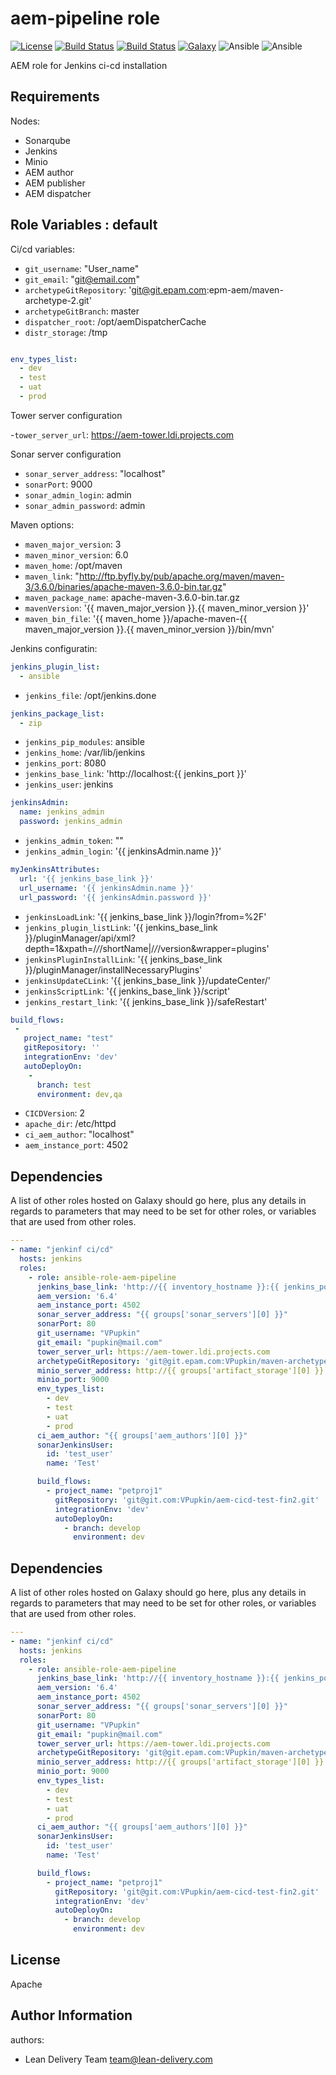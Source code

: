 aem-pipeline role
=========
[![License](https://img.shields.io/badge/license-Apache-green.svg?style=flat)](https://raw.githubusercontent.com/lean-delivery/ansible-role-aem-pipeline/master/LICENSE)
[![Build Status](https://travis-ci.org/lean-delivery/ansible-role-aem-pipeline.svg?branch=master)](https://travis-ci.org/lean-delivery/ansible-role-aem-pipeline)
[![Build Status](https://gitlab.com/lean-delivery/ansible-role-aem-pipeline/badges/master/build.svg)](https://gitlab.com/lean-delivery/ansible-role-aem-pipeline)
[![Galaxy](https://img.shields.io/badge/galaxy-lean__delivery.aem-pipeline-blue.svg)](https://galaxy.ansible.com/lean_delivery/aem-pipeline)
![Ansible](https://img.shields.io/ansible/role/d/role_id.svg)
![Ansible](https://img.shields.io/badge/dynamic/json.svg?label=min_ansible_version&url=https%3A%2F%2Fgalaxy.ansible.com%2Fapi%2Fv1%2Froles%2Frole_id%2F&query=$.min_ansible_version)

AEM  role for Jenkins ci-cd installation 

Requirements
------------

Nodes:
- Sonarqube
- Jenkins
- Minio
- AEM author
- AEM publisher 
- AEM dispatcher


Role Variables : default
--------------
Ci/cd variables:

- `git_username`: "User_name"
- `git_email`: "git@email.com"
- `archetypeGitRepository`: 'git@git.epam.com:epm-aem/maven-archetype-2.git'
- `archetypeGitBranch`: master
- `dispatcher_root`: /opt/aemDispatcherCache
- `distr_storage`: /tmp
```yml

env_types_list:
  - dev
  - test
  - uat
  - prod
```
  
Tower server configuration

-`tower_server_url`: https://aem-tower.ldi.projects.com

Sonar server configuration

- `sonar_server_address`: "localhost"
- `sonarPort`: 9000
- `sonar_admin_login`: admin
- `sonar_admin_password`: admin

Maven options:

- `maven_major_version`: 3
- `maven_minor_version`: 6.0
- `maven_home`: /opt/maven
- `maven_link`: "http://ftp.byfly.by/pub/apache.org/maven/maven-3/3.6.0/binaries/apache-maven-3.6.0-bin.tar.gz"
- `maven_package_name`: apache-maven-3.6.0-bin.tar.gz
- `mavenVersion`: '{{ maven_major_version }}.{{ maven_minor_version }}'
- `maven_bin_file`: '{{ maven_home }}/apache-maven-{{ maven_major_version }}.{{ maven_minor_version }}/bin/mvn'

Jenkins configuratin:

```yml
jenkins_plugin_list:
  - ansible
```
- `jenkins_file`: /opt/jenkins.done
```yml
jenkins_package_list:
  - zip
```  
- `jenkins_pip_modules`: ansible
- `jenkins_home`: /var/lib/jenkins
- `jenkins_port`: 8080
- `jenkins_base_link`: 'http://localhost:{{ jenkins_port }}'
- `jenkins_user`: jenkins
```yml
jenkinsAdmin:
  name: jenkins_admin
  password: jenkins_admin
```
- `jenkins_admin_token`: ""
- `jenkins_admin_login`: '{{ jenkinsAdmin.name }}'
```yml
myJenkinsAttributes:
  url: '{{ jenkins_base_link }}'
  url_username: '{{ jenkinsAdmin.name }}'
  url_password: '{{ jenkinsAdmin.password }}'
```
- `jenkinsLoadLink`: '{{ jenkins_base_link }}/login?from=%2F'
- `jenkins_plugin_listLink`: '{{ jenkins_base_link }}/pluginManager/api/xml?depth=1&xpath=/*/*/shortName|/*/*/version&wrapper=plugins'
- `jenkinsPluginInstallLink`: '{{ jenkins_base_link }}/pluginManager/installNecessaryPlugins'
- `jenkinsUpdateCLink`: '{{ jenkins_base_link }}/updateCenter/'
- `jenkinsScriptLink`: '{{ jenkins_base_link }}/script'
- `jenkins_restart_link`: '{{ jenkins_base_link }}/safeRestart'
```yml  
build_flows:
 - 
   project_name: "test"
   gitRepository: ''
   integrationEnv: 'dev'
   autoDeployOn:
    -
      branch: test
      environment: dev,qa
```
- `CICDVersion`: 2
- `apache_dir`: /etc/httpd
- `ci_aem_author`: "localhost"
- `aem_instance_port`: 4502


Dependencies
------------

A list of other roles hosted on Galaxy should go here, plus any details in
regards to parameters that may need to be set for other roles, or variables that
are used from other roles.

```yml
---
- name: "jenkinf ci/cd"
  hosts: jenkins
  roles:
    - role: ansible-role-aem-pipeline
      jenkins_base_link: 'http://{{ inventory_hostname }}:{{ jenkins_port }}'
      aem_version: '6.4'
      aem_instance_port: 4502
      sonar_server_address: "{{ groups['sonar_servers'][0] }}"
      sonarPort: 80
      git_username: "VPupkin"
      git_email: "pupkin@mail.com"
      tower_server_url: https://aem-tower.ldi.projects.com
      archetypeGitRepository: 'git@git.epam.com:VPupkin/maven-archetype-2.git'
      minio_server_address: http://{{ groups['artifact_storage'][0] }}
      minio_port: 9000
      env_types_list:
        - dev
        - test
        - uat
        - prod
      ci_aem_author: "{{ groups['aem_authors'][0] }}"
      sonarJenkinsUser:
        id: 'test_user'
        name: 'Test'

      build_flows:
        - project_name: "petproj1"
          gitRepository: 'git@git.com:VPupkin/aem-cicd-test-fin2.git'
          integrationEnv: 'dev'
          autoDeployOn:
            - branch: develop
              environment: dev


```


Dependencies
------------

A list of other roles hosted on Galaxy should go here, plus any details in
regards to parameters that may need to be set for other roles, or variables that
are used from other roles.

```yml
---
- name: "jenkinf ci/cd"
  hosts: jenkins
  roles:
    - role: ansible-role-aem-pipeline
      jenkins_base_link: 'http://{{ inventory_hostname }}:{{ jenkins_port }}'
      aem_version: '6.4'
      aem_instance_port: 4502
      sonar_server_address: "{{ groups['sonar_servers'][0] }}"
      sonarPort: 80
      git_username: "VPupkin"
      git_email: "pupkin@mail.com"
      tower_server_url: https://aem-tower.ldi.projects.com
      archetypeGitRepository: 'git@git.epam.com:VPupkin/maven-archetype-2.git'
      minio_server_address: http://{{ groups['artifact_storage'][0] }}
      minio_port: 9000
      env_types_list:
        - dev
        - test
        - uat
        - prod
      ci_aem_author: "{{ groups['aem_authors'][0] }}"
      sonarJenkinsUser:
        id: 'test_user'
        name: 'Test'

      build_flows:
        - project_name: "petproj1"
          gitRepository: 'git@git.com:VPupkin/aem-cicd-test-fin2.git'
          integrationEnv: 'dev'
          autoDeployOn:
            - branch: develop
              environment: dev


```


License
-------
Apache

Author Information
------------------

authors:
  - Lean Delivery Team <team@lean-delivery.com>
